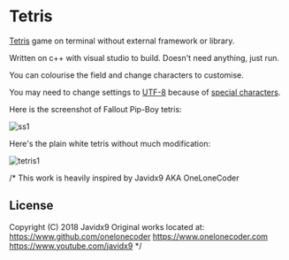 # Tetris
[Tetris](https://en.wikipedia.org/wiki/Tetris#Gameplay) game on terminal without external framework or library. 

Written on c++ with visual studio to build. Doesn't need anything, just run.

You can colourise the field and change characters to customise.

You may need to change settings to [UTF-8](https://learn.microsoft.com/en-us/cpp/build/reference/utf-8-set-source-and-executable-character-sets-to-utf-8?view=msvc-170)
 because of [special characters](https://www.fileformat.info/info/charset/UTF-8/list.htm).


Here is the screenshot of Fallout Pip-Boy tetris:

![ss1](https://github.com/JhuMamba/Tetris/assets/73741766/0de64599-3227-4a81-9e37-affce04f3651)

Here's the plain white tetris without much modification:

![tetris1](https://github.com/JhuMamba/Tetris/assets/73741766/727f3b66-0709-4a80-93b3-71d66e5691d9)

/*
This work is heavily inspired by Javidx9 AKA OneLoneCoder

License
-------
Copyright (C) 2018  Javidx9
Original works located at:
https://www.github.com/onelonecoder
https://www.onelonecoder.com
https://www.youtube.com/javidx9
*/
